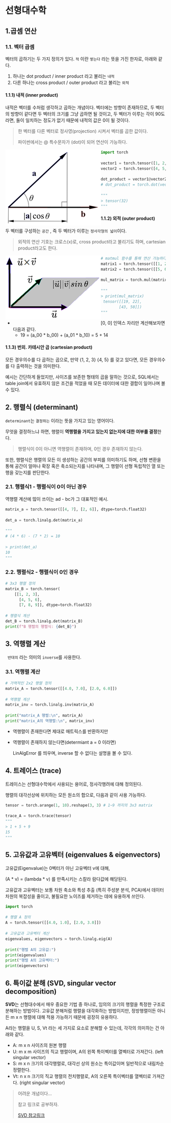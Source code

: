 <Copy of Dacon-Deeplearning >



# 선형대수학

## 1.곱셈 연산

### 1.1. 벡터 곱셈

벡터의 곱하기는 두 가지 정의가 있다. `적` 이란 `쌓는다` 라는 뜻을 가진 한자로, 아래와 같다.

1. 하나는 dot product / inner product 라고 불리는 `내적`
2. 다른 하나는 cross product / outer product 라고 불리는 `외적`



#### 1.1.1) 내적 (inner product)

내적은 벡터를 수처럼 생각하고 곱하는 개념이다. 벡터에는 방향이 존재하므로, 두 벡터의 방향이 같다면 두 벡터의 크기를 그냥 곱하면 될 것이고, 두 벡터가 이루는 각이 90도라면, 둘이 일치하는 정도가 없기 때문에 내적의 값은 0이 될 것이다.

> 한 벡터를 다른 벡터로 정사영(projection) 시켜서 벡터를 곱한 값이다.
>
> 파이썬에서는 @ 특수문자가 (dot)이 되어 연산이 가능하다.

<img src="../assets/inner_product.png" align="left"/>

```python
import torch

vector1 = torch.tensor([1, 2, 3])
vector2 = torch.tensor([4, 5, 6])

dot_product = vector1@vector2
# dot_product = torch.dot(vector1, vector2) 으로 계산 가능하다.

"""
> tensor(32)
"""
```



#### 1.1.2) 외적 (outer product)

두 벡터를 구성하는 `공간` , 즉 두 벡터가 이루는 `정사각형의 넓이`이다.

> 외적의 연산 기호는 크로스(x)로, cross product라고 불리기도 하며, cartesian product라고도 한다.

<img src="../assets/outer_product.png" align="left"/>

```python
# matmul 함수를 통해 연산 가능하다.
matrix1 = torch.tensor([[1, 2,], [3, 4]])
matrix2 = torch.tensor([[5, 6,], [7, 8]])

mul_matrix = torch.mul(matrix1, matrix2)

"""
> print(mul_matrix)
 tensor([[19, 22],
        [43, 50]])
"""
```

- [0, 0] 인덱스 자리만 계산해보자면 다음과 같다.
  - 19 = (a_00 * b_00) + (a_01 * b_10)  = 5 + 14



#### 1.1.3) 번외. 카테시안 곱 (cartesian product)

모든 경우의수를 다 곱하는 곱으로, 만약 {1, 2, 3} {4, 5} 를 갖고 있다면, 모든 경우의수를 다 출력하는 것을 의미한다.

예시는 간단하게 들었지만, 사이즈를 보존한 형태의 곱을 말하는 것으로, SQL에서는 table join에서 유효하지 않은 조건을 적었을 때 모든 데이터에 대한 결합이 일어나며 볼 수 있다.



## 2. 행렬식 (determinant)

`determinant`는 `결정하는` 이라는 뜻을 가지고 있는 영어이다. 

무엇을 결정하느냐 하면, 행렬이 **역행렬을 가지고 있는지 없는지에 대한 여부를 결정**한다.

> 행렬식이 0이 아니면 역행렬이 존재하며, 0인 경우 존재하지 않는다.

또한, 행렬식은 행렬의 모든 이 생성하는 공간의 부피를 의미하기도 하며, 선형 변환을 통해 공간이 얼마나 확장 혹은 축소되는지를 나타내며, 그 행렬이 선형 독립적인 열 또는 행을 갖는지를 판단한다.



### 2.1. 행렬식1 - 행렬식이 0이 아닌 경우

역행렬 계산에 많이 쓰이는 ad - bc가 그 대표적인 예시.

```python
matrix_a = torch.tensor([[4, 7], [2, 6]], dtype=torch.float32)

det_a = torch.linalg.det(matrix_a)

"""
# (4 * 6) - (7 * 2) = 10

> print(det_a)
10
"""
```



### 2.2. 행렬식2 - 행렬식이 0인 경우

```python
# 3x3 행렬 정의
matrix_B = torch.tensor(
    [[1, 2, 3], 
      [4, 5, 6], 
      [7, 8, 9]], dtype=torch.float32)

# 행렬식 계산
det_B = torch.linalg.det(matrix_B)
print(f"B 행렬의 행렬식: {det_B}")
```



## 3. 역행렬 계산

` 반대의` 라는 의미의 `inverse`를 사용한다.



### 3.1. 역행렬 계산

```python
# 가역적인 2x2 행렬 정의
matrix_A = torch.tensor([[4.0, 7.0], [2.0, 6.0]])

# 역행렬 계산
matrix_inv = torch.linalg.inv(matrix_A)

print("matrix_A 행렬:\n", matrix_A)
print("matrix_A의 역행렬:\n", matrix_inv)
```

- 역행렬이 존재한다면 제대로 매트릭스를 반환하지만

- 역행렬이 존재하지 않는다면(determiant a =  0 이라면)

  LinAlgError 를 띄우며, inverse 할 수 없다는 설명을 볼 수 있다.



## 4. 트레이스 (trace)

트레이스는 선형대수학에서 사용되는 용어로, 정사각행려에 대해 정의된다.

행렬의 대각선상에 위치하는 모든 원소의 합으로, 다음과 같이 사용 가능하다.

```python
tensor = torch.arange(1, 10).reshape(3, 3) # 1~9 까지의 3x3 matrix

trace_A = torch.trace(tensor)
"""
> 1 + 5 + 9
15
"""
```



## 5. 고유값과 고유벡터 (eigenvalues & eigenvectors)

고유값(Eigenvalue)는 0벡터가 아닌 고유벡터  v에 대해, 

(A * v) = (lambda * v) 를 만족시키는 스칼라 람다값에 해당된다.



고유값과 고유벡터는 보통 차원 축소와 특성 추출 (특히 주성분 분석, PCA)에서 데이터 차원의 복잡성을 줄이고, 불필요한 노이즈를 제거하는 데에 유용하게 쓰인다.

```python
import torch

# 행렬 A 정의
A = torch.tensor([[4.0, 1.0], [2.0, 3.0]])

# 고유값과 고유벡터 계산
eigenvalues, eigenvectors = torch.linalg.eig(A)

print("행렬 A의 고유값:")
print(eigenvalues)
print("행렬 A의 고유벡터:")
print(eigenvectors)
```



## 6. 특이값 분해 (SVD, singular vector decomposition)

**SVD**는 선형대수에서 매우 중요한 기법 중 하나로, 임의의 크기의 행렬을 특정한 구조로 분해하는 방법이다. 고유값 분해처럼 행렬을 대각화하는 방법이지만, 정방행렬이든 아니든 m x n 행렬에 대해 적용 가능하기 때문에 굉장히 유용하다.



A라는 행렬을 U, S, Vt 라는 세 가지로 요소로 분해할 수 있는데, 각각의 의미하는 건 아래와 같다.

- A: m x n 사이즈의 원본 행렬
- U: m x m 사이즈의 직교 행렬이며, A의 왼쪽 특이벡터를 열벡터로 가져간다. (left singular vector)
- S: m x n 크기의 대각행렬로, 대각선 상의 원소는 특이값이며 일반적으로 내림차순 정렬한다.
- Vt: n x n 크기의 직교 행렬의 전치행렬로, A의 오른쪽 특이벡터를 열벡터로 가져간다. (right singular vector)

> 어려운 개념이다...
>
> 참고 링크로 공부하자. 
>
> [SVD 참고링크](https://bkshin.tistory.com/entry/%EB%A8%B8%EC%8B%A0%EB%9F%AC%EB%8B%9D-20-%ED%8A%B9%EC%9D%B4%EA%B0%92-%EB%B6%84%ED%95%B4Singular-Value-Decomposition)

